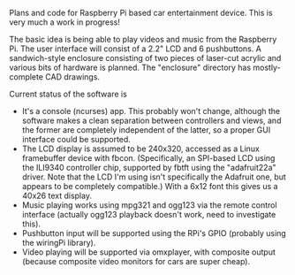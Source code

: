 Plans and code for Raspberry Pi based car entertainment
device.  This is very much a work in progress!

The basic idea is being able to play videos and music
from the Raspberry Pi.  The user interface will consist
of a 2.2" LCD and 6 pushbuttons.  A sandwich-style
enclosure consisting of two pieces of laser-cut acrylic
and various bits of hardware is planned.  The "enclosure"
directory has mostly-complete CAD drawings.

Current status of the software is

* It's a console (ncurses) app.  This probably won't change,
  although the software makes a clean separation between
  controllers and views, and the former are completely
  independent of the latter, so a proper GUI interface
  could be supported.
* The LCD display is assumed to be 240x320, accessed as
  a Linux framebuffer device with fbcon.  (Specifically,
  an SPI-based LCD using the ILI9340 controller chip,
  supported by fbtft using the "adafruit22a" driver.
  Note that the LCD I'm using isn't specifically the
  Adafruit one, but appears to be completely compatible.)
  With a 6x12 font this gives us a 40x26 text display.
* Music playing works using mpg321 and ogg123 via the
  remote control interface (actually ogg123 playback doesn't
  work, need to investigate this).
* Pushbutton input will be supported using the RPi's
  GPIO (probably using the wiringPi library).
* Video playing will be supported via omxplayer, with
  composite output (because composite video monitors for
  cars are super cheap).
